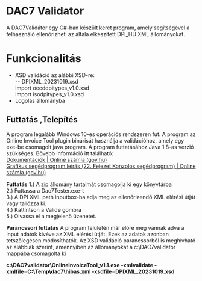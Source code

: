 # DAC7 Validator

A DAC7Validátor egy C#-ban készült keret program, amely segítségével a felhasználó ellenőrizheti az általa elkészített DPI_HU XML állományokat.

# Funkcionalitás
- XSD validáció az alábbi XSD-re: <br />
-- DPIXML_20231019.xsd <br />
import  oecddpitypes_v1.0.xsd <br />
import isodpitypes_v1.0.xsd <br />
- Logolás állományba

## Futtatás ,Telepítés

A program legalább Windows 10-es operációs rendszeren fut.
A program az Online Invoice Tool plugin binárisát használja a validációhoz, amely egy exe-be csomagolt java program. A program futtatásához Java 1.8-as verzió szükséges. 
Bővebb információ itt található: <br />
[Dokumentációk | Online számla (gov.hu)](https://onlineszamla.nav.gov.hu/dokumentaciok) <br />
[Grafikus segédprogram leírás (22. Fejezet Konzolos segédprogram) | Online számla (gov.hu)](https://onlineszamla.nav.gov.hu/api/files/container/download/Online%20Sz%C3%A1mla_fejleszt%C3%A9si_seg%C3%A9deszk%C3%B6z_GUI_v2.0.pdf) 

**Futtatás**
1.) A zip állomány tartalmát csomagolja ki egy könyvtárba <br />
2.) Futtassa a Dac7Tester.exe-t <br />
3.) A DPI XML path inputbox-ba adja meg az ellenőrizendő XML elérési útját vagy tallózza ki. <br />
4.) Kattintson a Valide gombra <br />
5.) Olvassa el a megjelenő üzenetet. <br />

**Parancssori futtatás**
A program felületén már előre meg vannak adva a input adatok kivéve az XML elérési útját. Ezek az adatok azonban tetszőlegesen módosíthatók.
Az XSD validáció parancssorból is meghívható az alábbiak szerint, amennyiben az állományokat a c:\DAC7validator mappába csomagolta ki

**c:\DAC7validator\OnlineInvoiceTool_v1.1.exe -xmlvalidate -xmlfile=C:\Temp\dac7\hibas.xml -xsdfile=DPIXML_20231019.xsd**
